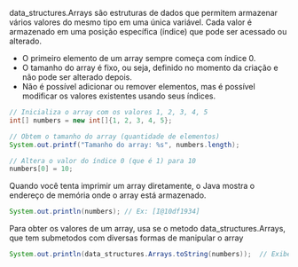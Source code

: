 data_structures.Arrays são estruturas de dados que permitem armazenar vários valores do mesmo tipo em uma única variável. Cada valor é armazenado em uma posição específica (índice) que pode ser acessado ou alterado.

- O primeiro elemento de um array sempre começa com índice 0.
- O tamanho do array é fixo, ou seja, definido no momento da criação e não pode ser alterado depois.
- Não é possível adicionar ou remover elementos, mas é possível modificar os valores existentes usando seus índices.


```java
// Inicializa o array com os valores 1, 2, 3, 4, 5 
int[] numbers = new int[]{1, 2, 3, 4, 5};    

// Obtem o tamanho do array (quantidade de elementos) 
System.out.printf("Tamanho do array: %s", numbers.length);   

// Altera o valor do índice 0 (que é 1) para 10 
numbers[0] = 10;
```


Quando você tenta imprimir um array diretamente, o Java mostra o endereço de memória onde o array está armazenado.

```java
System.out.println(numbers); // Ex: [I@10df1934]
```

Para obter os valores de um array, usa se o metodo data_structures.Arrays, que tem submetodos com diversas formas de manipular o array

```java
System.out.println(data_structures.Arrays.toString(numbers));  // Exibe: [10, 2, 3, 4, 5]
```